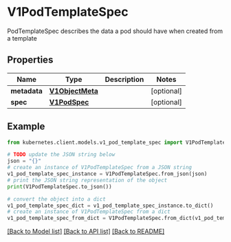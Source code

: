 # V1PodTemplateSpec

PodTemplateSpec describes the data a pod should have when created from a template

## Properties

Name | Type | Description | Notes
------------ | ------------- | ------------- | -------------
**metadata** | [**V1ObjectMeta**](V1ObjectMeta.md) |  | [optional] 
**spec** | [**V1PodSpec**](V1PodSpec.md) |  | [optional] 

## Example

```python
from kubernetes.client.models.v1_pod_template_spec import V1PodTemplateSpec

# TODO update the JSON string below
json = "{}"
# create an instance of V1PodTemplateSpec from a JSON string
v1_pod_template_spec_instance = V1PodTemplateSpec.from_json(json)
# print the JSON string representation of the object
print(V1PodTemplateSpec.to_json())

# convert the object into a dict
v1_pod_template_spec_dict = v1_pod_template_spec_instance.to_dict()
# create an instance of V1PodTemplateSpec from a dict
v1_pod_template_spec_from_dict = V1PodTemplateSpec.from_dict(v1_pod_template_spec_dict)
```
[[Back to Model list]](../README.md#documentation-for-models) [[Back to API list]](../README.md#documentation-for-api-endpoints) [[Back to README]](../README.md)


